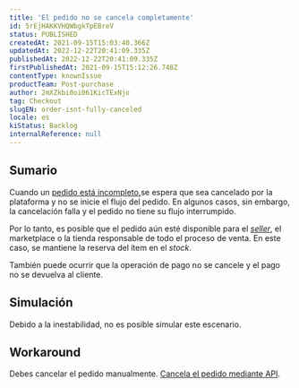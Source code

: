 ```yaml
---
title: 'El pedido no se cancela completamente'
id: 5rEjHAKKVHQWbgkTpEBreV
status: PUBLISHED
createdAt: 2021-09-15T15:03:40.366Z
updatedAt: 2022-12-22T20:41:09.335Z
publishedAt: 2022-12-22T20:41:09.335Z
firstPublishedAt: 2021-09-15T15:12:26.748Z
contentType: knownIssue
productTeam: Post-purchase
author: 2mXZkbi0oi061KicTExNjo
tag: Checkout
slugEN: order-isnt-fully-canceled
locale: es
kiStatus: Backlog
internalReference: null
---
```


## Sumario

Cuando un [pedido está incompleto,](https://help.vtex.com/es/tutorial/understanding-incomplete-orders--tutorials_294)se espera que sea cancelado por la plataforma y no se inicie el flujo del pedido. En algunos casos, sin embargo, la cancelación falla y el pedido no tiene su flujo interrumpido.

Por lo tanto, es posible que el pedido aún esté disponible para el _[seller](https://help.vtex.com/es/tutorial/what-is-a-seller--5FkLvhZ3Few4CWWIuYOK2w)_, el marketplace o la tienda responsable de todo el proceso de venta. En este caso, se mantiene la reserva del ítem en el _stock_.

También puede ocurrir que la operación de pago no se cancele y el pago no se devuelva al cliente.


## Simulación

Debido a la inestabilidad, no es posible simular este escenario.


## Workaround

Debes cancelar el pedido manualmente. [Cancela el pedido mediante API](https://developers.vtex.com/vtex-rest-api/reference/orders#cancelorder).


